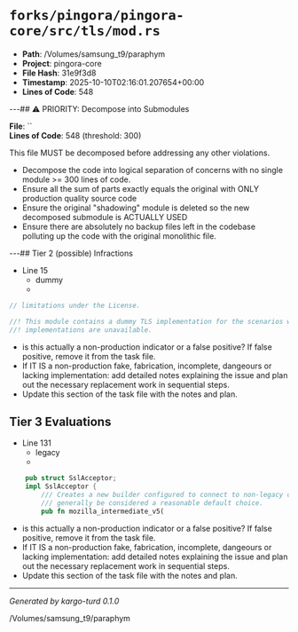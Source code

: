 # `forks/pingora/pingora-core/src/tls/mod.rs`

- **Path**: /Volumes/samsung_t9/paraphym
- **Project**: pingora-core
- **File Hash**: 31e9f3d8  
- **Timestamp**: 2025-10-10T02:16:01.207654+00:00  
- **Lines of Code**: 548

---## ⚠️ PRIORITY: Decompose into Submodules

**File**: ``  
**Lines of Code**: 548 (threshold: 300)

This file MUST be decomposed before addressing any other violations.

- Decompose the code into logical separation of concerns with no single module >= 300 lines of code. 
- Ensure all the sum of parts exactly equals the original with ONLY production quality source code
- Ensure the original "shadowing" module is deleted so the new decomposed submodule is ACTUALLY USED
- Ensure there are absolutely no backup files left in the codebase polluting up the code with the original monolithic file.

---## Tier 2 (possible) Infractions 


- Line 15
  - dummy
  - 

```rust
// limitations under the License.

//! This module contains a dummy TLS implementation for the scenarios where real TLS
//! implementations are unavailable.

```

- is this actually a non-production indicator or a false positive? If false positive, remove it from the task file.
- If IT IS a non-production fake, fabrication, incomplete, dangeours or lacking implementation: add detailed notes explaining the issue and plan out the necessary replacement work in sequential steps. 
- Update this section of the task file with the notes and plan.

## Tier 3 Evaluations


- Line 131
  - legacy
  - 

```rust
    pub struct SslAcceptor;
    impl SslAcceptor {
        /// Creates a new builder configured to connect to non-legacy clients. This should
        /// generally be considered a reasonable default choice.
        pub fn mozilla_intermediate_v5(
```

- is this actually a non-production indicator or a false positive? If false positive, remove it from the task file.
- If IT IS a non-production fake, fabrication, incomplete, dangeours or lacking implementation: add detailed notes explaining the issue and plan out the necessary replacement work in sequential steps. 
- Update this section of the task file with the notes and plan.

---

*Generated by kargo-turd 0.1.0*

/Volumes/samsung_t9/paraphym